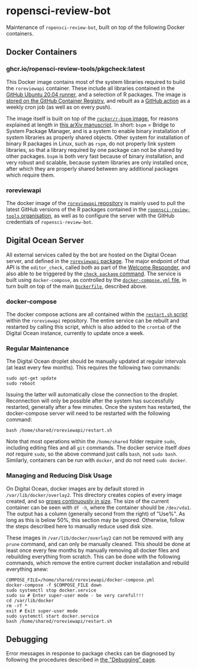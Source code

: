 
# ropensci-review-bot

Maintenance of `ropensci-review-bot`, built on top of the following Docker containers.

## Docker Containers

### ghcr.io/ropensci-review-tools/pkgcheck:latest

This Docker image contains most of the system libraries required to build the
`roreviewapi` container. These include all libraries contained in the [GitHub
Ubuntu 20.04
runner](https://github.com/actions/virtual-environments/blob/main/images/linux/Ubuntu2004-README.md),
and a selection of R packages. The image is [stored on the GitHub Container
Registry](https://ghcr.io/ropensci-review-tools/pkgcheck), and rebuilt as a
[GitHub
action](https://github.com/ropensci-review-tools/pkgcheck/blob/main/.github/workflows/docker.yaml)
as a weekly cron job (as well as on every push).

The image itself is built on top of the [`rocker/r-bspm`
image](https://github.com/rocker-org/bspm), for reasons explained at length in
[this arXiv manuscript](https://arxiv.org/abs/2103.08069). In short: `bspm` =
Bridge to System Package Manager, and is a system to enable binary installation
of system libraries as properly shared objects. Other system for installation
of binary R packages in Linux, such as `rspm`, do not properly link system
libraries, so that a library required by one package can not be shared by other
packages. `bspm` is both very fast because of binary installation, and very
robust and scalable, because system libraries are only installed once, after
which they are properly shared between any additional packages which require
them.

### roreviewapi

The docker image of the [`roreviewapi`
repository](https://github.com/ropensci-review-tools/roreviewapi/blob/main/Dockerfile)
is mainly used to pull the latest GitHub versions of the R packages contained
in the [`ropensci-review-tools`
organisation](https://github.com/ropensci-review-tools), as well as to
configure the server with the GitHub credentials of `ropensci-review-bot`.

## Digital Ocean Server

All external services called by the bot are hosted on the Digital Ocean server,
and defined in the [`roreviewapi`
package](https://github.com/ropensci-review-tools/roreviewapi). The major
endpoint of that API is the `editor_check`, called both as part of the [Welcome
Responder](https://github.com/ropensci-org/buffy/blob/82dd29bae4aeaa6bf5ca77b27be82cacd3a1ba04/config/settings-production.yml#L18-L32),
and also able to be triggered by the [`check package`
command](https://github.com/ropensci-org/buffy/blob/82dd29bae4aeaa6bf5ca77b27be82cacd3a1ba04/config/settings-production.yml#L92-L106).
The service is built using `docker-compose`, as controlled by the
[`docker-compose.yml`
file](https://github.com/ropensci-review-tools/roreviewapi/blob/main/docker-compose.yml),
in turn built on top of the main
[`Dockerfile`](https://github.com/ropensci-review-tools/roreviewapi/blob/main/Dockerfile),
described above.

### docker-compose

The docker compose actions are all contained within the [`restart.sh`
script](https://github.com/ropensci-review-tools/roreviewapi/blob/main/restart.sh)
within the `roreviewapi` repository. The entire service can be rebuilt and
restarted by calling this script, which is also added to the `crontab` of the
Digital Ocean instance, currently to update once a week.

### Regular Maintenance

The Digital Ocean droplet should be manually updated at regular intervals (at
least every few months). This requires the following two commands:

```
sudo apt-get update
sudo reboot
```

Issuing the latter will automatically close the connection to the droplet.
Reconnection will only be possible after the system has successfully restarted,
generally after a few minutes. Once the system has restarted, the
docker-compose server will need to be restarted with the following command:

```
bash /home/shared/roreviewapi/restart.sh
```

Note that most operations within the `/home/shared` folder require `sudo`,
including editing files and all `git` commands. The docker service itself *does
not* require `sudo`, so the above command just calls `bash`, not `sudo bash`.
Similarly, containers can be run with `docker`, and do not need `sudo docker`.

### Managing and Reducing Disk Usage

On Digital Ocean, docker images are by default stored in
`/var/lib/docker/overlay2`. This directory creates copies of every image
created, and so [grows continuously in
size](https://forums.docker.com/t/some-way-to-clean-up-identify-contents-of-var-lib-docker-overlay/30604/35).
The size of the current container can be seen with `df -h`, where the container
should be `/dev/vda1`. The output has a column (generally second from the
right) of "Use%". As long as this is below 50%, this section may be ignored.
Otherwise, follow the steps described here to manually reduce used disk size.

These images in `/var/lib/docker/overlay2` can not be removed with any `prune`
command, and can only be manually cleaned. This should be done at least once
every few months by manually removing all docker files and rebuilding
everything from scratch. This can be done with the following commands, which
remove the entire current docker installation and rebuild everything anew:

```
COMPOSE_FILE=/home/shared/roreviewapi/docker-compose.yml
docker-compose -f $COMPOSE_FILE down
sudo systemctl stop docker.service
sudo su # Enter super-user mode - be very careful!!!
cd /var/lib/docker
rm -rf *
exit # Exit super-user mode
sudo systemctl start docker.service
bash /home/shared/roreviewapi/restart.sh
```


## Debugging

Error messages in response to package checks can be diagnosed by following the
procedures described in [the "Debugging" 
page](/debugging/debugging).
